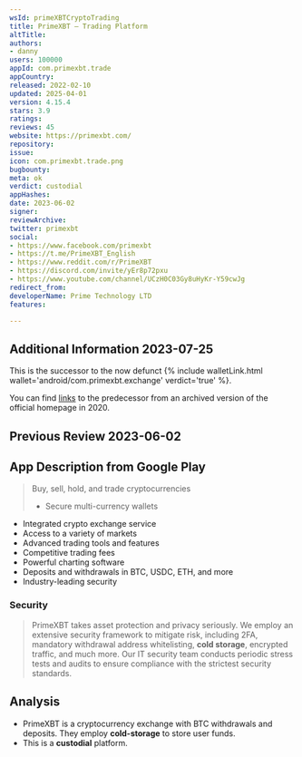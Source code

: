 ```yaml
---
wsId: primeXBTCryptoTrading
title: PrimeXBT — Trading Platform
altTitle: 
authors:
- danny
users: 100000
appId: com.primexbt.trade
appCountry: 
released: 2022-02-10
updated: 2025-04-01
version: 4.15.4
stars: 3.9
ratings: 
reviews: 45
website: https://primexbt.com/
repository: 
issue: 
icon: com.primexbt.trade.png
bugbounty: 
meta: ok
verdict: custodial
appHashes: 
date: 2023-06-02
signer: 
reviewArchive: 
twitter: primexbt
social:
- https://www.facebook.com/primexbt
- https://t.me/PrimeXBT_English
- https://www.reddit.com/r/PrimeXBT
- https://discord.com/invite/yEr8p72pxu
- https://www.youtube.com/channel/UCzH0C03Gy8uHyKr-Y59cwJg
redirect_from: 
developerName: Prime Technology LTD
features: 

---
```


## Additional Information 2023-07-25

This is the successor to the now defunct {% include walletLink.html wallet='android/com.primexbt.exchange' verdict='true' %}. 

You can find [links](https://web.archive.org/web/20200515000000*/https://primexbt.com/) to the predecessor from an archived version of the official homepage in 2020.

## Previous Review 2023-06-02

## App Description from Google Play

> Buy, sell, hold, and trade cryptocurrencies
>
> - Secure multi-currency wallets
- Integrated crypto exchange service
- Access to a variety of markets
- Advanced trading tools and features
- Competitive trading fees
- Powerful charting software
- Deposits and withdrawals in BTC, USDC, ETH, and more
- Industry-leading security

### Security

> PrimeXBT takes asset protection and privacy seriously. We employ an extensive security framework to mitigate risk, including 2FA, mandatory withdrawal address whitelisting, **cold storage**, encrypted traffic, and much more. Our IT security team conducts periodic stress tests and audits to ensure compliance with the strictest security standards.

## Analysis

- PrimeXBT is a cryptocurrency exchange with BTC withdrawals and deposits. They employ **cold-storage** to store user funds.
- This is a **custodial** platform.

